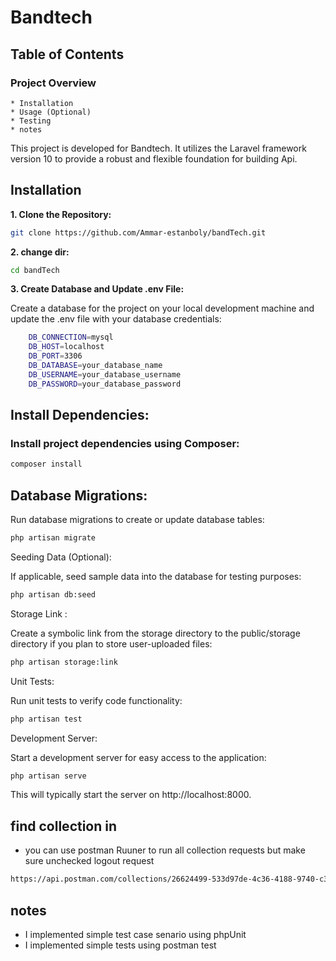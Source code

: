 # Bandtech

## Table of Contents

### Project Overview
    * Installation
    * Usage (Optional)
    * Testing
    * notes
This project is developed for Bandtech. It utilizes the Laravel framework version 10 to provide a robust and flexible foundation for building Api.

## Installation

**1. Clone the Repository:**

```bash
git clone https://github.com/Ammar-estanboly/bandTech.git
```

**2. change dir:**

```bash
cd bandTech
```

**3. Create Database and Update .env File:**

Create a database for the project on your local development machine and update the .env file with your database credentials:
```bash
    DB_CONNECTION=mysql
    DB_HOST=localhost
    DB_PORT=3306
    DB_DATABASE=your_database_name
    DB_USERNAME=your_database_username
    DB_PASSWORD=your_database_password
```
    
## Install Dependencies:

### Install project dependencies using Composer:

```bash
composer install
```

## Database Migrations:

Run database migrations to create or update database tables:

```bash
php artisan migrate
```

Seeding Data (Optional):

If applicable, seed sample data into the database for testing purposes:

```bash
php artisan db:seed
```

Storage Link :

Create a symbolic link from the storage directory to the public/storage directory if you plan to store user-uploaded files:

```bash
php artisan storage:link
```

Unit Tests:

Run unit tests to verify code functionality:

```bash
php artisan test
```

Development Server:

Start a development server for easy access to the application:

```bash
php artisan serve
```

This will typically start the server on http://localhost:8000.
## find collection in 

- you can use postman Ruuner to run all collection requests but make sure unchecked logout request

```bash 
https://api.postman.com/collections/26624499-533d97de-4c36-4188-9740-c375229bccf7?access_key=PMAT-01HT9WBHRV5BNPBJF0EPM06PKZ
```

## notes
- I implemented simple test case senario using phpUnit
- I implemented simple tests using postman test
